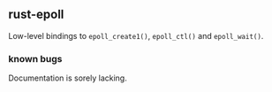 ## rust-epoll

Low-level bindings to `epoll_create1()`, `epoll_ctl()` and `epoll_wait()`.

### known bugs

Documentation is sorely lacking.
